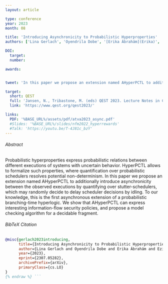 ```yaml
---
layout: article

type: conference
year: 2023
month: 08

title: 'Introducing Asynchronicity to Probabilistic Hyperproperties'
authors: ['Lina Gerlach', 'Oyendrila Dobe', '[Erika Ábrahám](Erika)', '[Ezio Bartocci](Ezio)', '[Borzoo Bonakdarpour](Borzoo)']

DOI:
  target: 
  number: 

awards:


tweet: 'In this paper we propose an extension named AHyperPCTL to additionally introduce asynchronicity between the observed executions by quantifying over stutter-schedulers, which may randomly decide to delay scheduler decisions by idling. We show that AHyperPCTL can express interesting information-flow security policies, and propose a model checking algorithm for a decidable fragment.'

target:
  short: QEST
  full: 'Jansen, N., Tribastone, M. (eds) QEST 2023. Lecture Notes in Computer Science, vol 14287'
  link: 'https://www.qest.org/qest2023/'

links:
  PDF: '%BASE_URL%/assets/pdf/atva2023_async.pdf'
  #Slides: '%BASE_URL%/slides/nfm2022_hyperrewards'
  #Talk: 'https://youtu.be/T-4J81c_bzY'
---
```


###### Abstract

Probabilistic hyperproperties express probabilistic relations between different executions of systems with uncertain behavior. HyperPCTL allows to formalize such properties, where quantification over probabilistic schedulers resolves potential non-determinism. In this paper we propose an extension named AHyperPCTL to additionally introduce asynchronicity between the observed executions by quantifying over stutter-schedulers, which may randomly decide to delay scheduler decisions by idling. To our knowledge, this is the first asynchronous extension of a probabilistic branching-time hyperlogic. We show that AHyperPCTL can express interesting information-flow security policies, and propose a model checking algorithm for a decidable fragment.

###### BibTeX Citation

```bibtex {% raw %}
@misc{gerlach2023introducing,
      title={Introducing Asynchronicity to Probabilistic Hyperproperties}, 
      author={Lina Gerlach and Oyendrila Dobe and Erika Ábrahám and Ezio Bartocci and Borzoo Bonakdarpour},
      year={2023},
      eprint={2307.05282},
      archivePrefix={arXiv},
      primaryClass={cs.LO}
}
{% endraw %} ```
